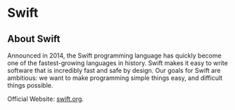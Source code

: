 # Swift

## About Swift

Announced in 2014, the Swift programming language has quickly become one of the fastest-growing languages in history. Swift makes it easy to write software that is incredibly fast and safe by design. Our goals for Swift are ambitious: we want to make programming simple things easy, and difficult things possible.

Official Website: [swift.org](https://www.swift.org/).
